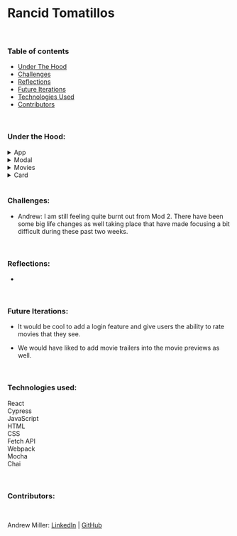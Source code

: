 # Rancid Tomatillos
​
### Table of contents
* [Under The Hood](#under) 
* [Challenges](#challenges)
* [Reflections](#reflections)
* [Future Iterations](#future)
* [Technologies Used](#tech)
* [Contributors](#contributors)
​

<br>

### Under the Hood: <a name="under"></a> <br>

<details>
<summary>App</summary>

* App stored the majority of our functionality.  It held the searchForMovie() function as well as the filterMovies() function.  We ran fetch requests in their own separate files, and called them on componentDidMount() during page load.
 
</details>

<details>
<summary>Modal</summary>

* We intended on trying to make a Modal pop over the movie cards similar to the Netflix UI.  However, while learning Router, we quickly realized that in order to maximize our learning using that and Switch, that we would need to ditch it.  

</details>

<details>
<summary>Movies</summary>

* Movies was used to iterate through the movies pulled in our fetch, and pass props into individual Cards.

</details>

<details>
<summary>Card</summary>

* Each card rendered had specific key and information. 

</details><br>

### Challenges: <a name="challenges"></a> <br>

* Andrew: I am still feeling quite burnt out from Mod 2.  There have been some big life changes as well taking place that have made focusing a bit difficult during these past two weeks.

<br>

### Reflections: <a name="reflections"></a> <br>

* 

<br>

### Future Iterations: <a name="future"></a> <br>

* It would be cool to add a login feature and give users the ability to rate movies that they see.

* We would have liked to add movie trailers into the movie previews as well.

<br>

### Technologies used:<br><a name="tech"></a>
React<br>
Cypress<br>
JavaScript<br>
HTML<br>
CSS<br>
Fetch API<br>
Webpack<br>
Mocha<br>
Chai<br>

<br>

### Contributors: <a name="contributors"></a> <br>

<br> 

Andrew Miller: [LinkedIn](https://www.linkedin.com/in/andrew-miller-0393b448/) | [GitHub](https://github.com/andrewmiller45)
